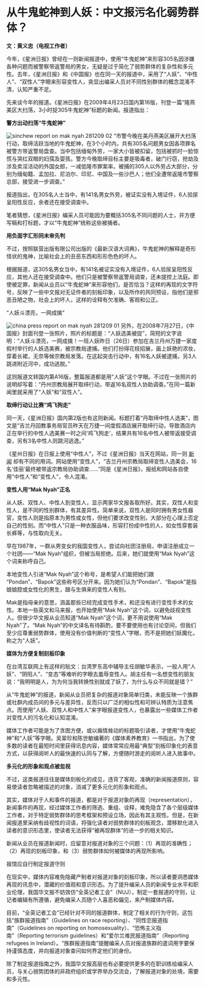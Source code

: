 # 从牛鬼蛇神到人妖：中文报污名化弱势群体？

**文：黄义忠（电视工作者）**

今年，《星洲日报》曾经在一则新闻报道中，使用“牛鬼蛇神”来形容305名因涉嫌各种问题而被警察带返警局的男女，无疑是过于简化了弱势群体的复杂性和多元性。去年，《星洲日报》和《中国报》也在同一天的报道中，采用了“人妖”、“中性人”、“双性人”字眼来形容变性人，突显出编采人员对不同性别群体的概念混淆不清，认知严重不足。

先来谈今年的报道。《星洲日报》在2009年4月23日国内第16版，刊登一篇“隆燕美区大扫荡，3小时捉305牛鬼蛇神”标题的新闻。报道指出：

**警方出动扫荡“牛鬼蛇神”**

![sinchew report on mak nyah 281209 02](https://i.malaysiakini.com/230/2e4b047d65e8ebbf66d76cb1f3adeed4.jpg) “市警今晚在美丹燕美区展开大扫荡行动，取缔活跃当地的牛鬼蛇神，在3个小时内，共有305名问题男女因各项罪名被警方带返警局盘查。当中包括缅甸外劳，一家大小皆被扣留，包括被抓时一脸惊慌与哭红双眼的妇孺及婴孩。警方今晚取缔目标主要是吸毒者，破门行窃，抢劫及涉及卖淫活动的外国女郎，一减低隆市罪案率。被捕的305人以外劳占大部分，分别为缅甸籍、孟加拉、尼泊尔、印尼、中国及一些沙巴人；他们全遭带返隆市警察总部，接受进一步调查。”

报道指出，在305名人士当中，有141名男女外劳，被证实没有入境证件，6人验尿呈阳性反应，余者还在接受调查中。

笔者猜想，《星洲日报》编采人员可能因为要概括305名不同问题的人士，并方便写稿和打标题，才以“牛鬼蛇神”统称这些被捕者。

**用负面字汇形同未审先判**

不过，按照联营出版有限公司出版的《最新汉语大词典》，牛鬼蛇神的解释是奇形怪状的鬼神，比喻社会上的丑恶东西和形形色色的坏人。

根据报道，这305名男女当中，有141名被证实没有入境证件，6人验尿呈阳性反应，其他人还在接受调查中。他们只是被警察带返警局调查，还未提控上法庭。即使被定罪，新闻从业员以“牛鬼蛇神”来形容他们，是否恰当？这样的再现的文字符号，反映了一些中文报对无证件者的刻板印象，以及所作的共同预设，指他们是邪恶丑陋之物，社会上的坏人，这样的诠释有欠准确、客观和公正。

“人妖斗漂亮，一网成擒”

![china press report on mak nyah 281209 01](https://i.malaysiakini.com/230/13dfcd5333bd73550db486443ec4d7ef.jpg) 另外，在2008年7月27日，《中国报》封面刊登一张照片，照片的标题是：“人妖选美被捉”，简短的文字说明：“人妖斗漂亮，一网成擒！一班人妖昨日（26日）参加在吉兰丹州万捷一家度假村举行的人妖选美赛，被宗教局逮捕。他们打扮得花枝招展，画上妖艳的浓妆，穿着长裙，无奈等候宗教局发落。在这起突击行动中，有16名人妖被逮捕，另3人跳进附近河中，成功逃脱。”

这则报道文转国内第A16版，整篇报道都是用“人妖”这个字眼。不过在一张照片的说明却写着：“丹州宗教局展开取缔行动，带返16名双性人协助调查。”在同一篇新闻里就采用了“人妖”和“双性人”。

**取缔行动让比赛“鸡飞狗走”**

同一天，《星洲日报》国内第2版也有这则新闻。标题打着“丹取缔中性人选美”，图文是“吉兰丹回教事务局官员昨天在万捷一间度假酒店展开取缔行动，导致酒店内正在举行的中性人选美赛一时之间‘鸡飞狗走’，结果共有16名中性人被带返接受调查，另有3名中性人则跳河逃逸。”

《星州日报》在日报上使用“中性人”，不过《星洲日报》当天在网站，同一则 [新闻](http://search.sinchew-i.com/node/177765?k) 却有不同的用词。网站使用“变性人”，“吉兰丹州宗教局取缔变性人选美会，16名‘佳丽’最终被带返宗教局协助调查……”同是《星洲日报》，报纸和网站各自使用“中性人”和“变性人”，令人混淆。

**变性人用“Mak Nyah”正名**

从人妖、双性人、中性人到变性人，显示两家华文报各取所好。其实，双性人和变性人，是不同的性别群体，有其差异性。简单来说，双性人是同时拥有男女性器官，变性人则是指原本为男性或女性，但他们要求改变性别，大部分在心理上否定自己的性别。而“中性人”只是一种衣服品味，形容打扮成中性的人，如女性穿套装长裤等，与性取向无关。

早在1987年，一群从男变女的我国变性人，尝试向社团注册局，申请注册成立一个社团——“Mak Nyah”组织，但被当局拒绝。后来，她们就使用“Mak Nyah”这个词来称呼自己。

本地变性人引进“Mak Nyah”这个称号，是希望人们能把她们跟 “Pondan”、“Bapok”这些称号区分开来。因为她们认为“Pondan”、“Bapok”是指娘娘腔或女性化的男生，跟与生俱来的变性人有别。

Mak是指母亲的意思，涵盖那些已经完成变性手术，和还没有进行变性手术的女性。本地一些英文和马来报，也开始使用“Mak Nyah”这个词，以避免歧视变性人。但很少华文报从业员知道“Mak Nyah”这个词，更不用说使用“Mak Nyah”了。“Mak Nyah”的中文译名有待斟酌，要不要使用也有讨论空间，但我们至少应尊重弱势群体，使用没有价值判断的“变性人”字眼，而不是把她们妖魔化，称之为“人妖”。

**媒体为方便复制刻板印象**

在台湾互联网上有这样的贴文：台湾罗东高中辅导主任胡敏华表示，一般人用“人妖”、“阴阳人”、“变态”等难听的字眼去羞辱变性人。胡主任有一名想变性的朋友说：“我明明是人，为为何当我转换性别就成了妖了，为什么与众不同就是错？”

从“牛鬼蛇神”的报道，新闻从业员把复杂的报道对象简单归类，未能反映一个族群或社群内成员间的多元与差异性，反而只以广泛的相似性和可辨认特质为注意焦点。而使用“人妖、双性人和中性人”来字眼报道变性人，也暴露出一些媒体工作者对变性人的污名化和认知混淆。

媒体工作者可能是为了贪图方便，或以煽情耸动的标题吸引读者，才使用“牛鬼蛇神”和“人妖”等字眼。吴翠珍和陈世敏编著的《媒体素养教育》一书指出，为了使多数的读者在最短时间里获得讯息内容，媒体常常应用最“典型”刻板印象化的表意方式，以获得阅听人的最快速的认同与了解，方便随时游走的阅听人进入故事中。

**多元化的形象和观点被忽视**

不过，这类报道往往是媒体刻板化的成见，违背了客观，准确的新闻报道原则，容易使读者忽略被描述的对象，消减了更多元化的形象和观点。

其实，媒体对于人和事件的报道，都是对于报道对象的再现（representation），新闻事件的再现，经过媒体工作者的筛选、重组、诠释，难免隐含了各个层级媒体工作者，对于特定弱势群体的思考框架和预设立场，因此有其主观性。但是，在新闻报道里采纳有歧视性的词语，将强化读者对弱势群体的刻板观念，潜移默化进入读者的意识形态里，使读者无法获得“被再现群体”的进一步的相关知识。

新闻从业员在报道新闻时，应留意对报道对象的三个问题：（1）再现的准确性；（2）再现的刻板印象，和（3）弱势群体如何被媒体的再现所影响。

报馆应自行制定报道守则

在现实中，媒体内容难免隐藏产制者对报道对象的刻板印象，所以读者要洞悉媒体再现的讯息中，潜藏的价值观和意识形态。为了提升编采人员的新闻专业水平和职业伦理，我国华文报不妨效仿“全英记者工会”（NUJ），制定一套报道的守则，让记者编辑有所遵循，避免编采人员随个人喜恶和偏见，来产制媒体内容。

目前，“全英记者工会”已经针对不同的报道群体，制定了相关的行为守则，这包括“族群报道指南”（Guidelines on race reporting）、“同性恋报道指南”（Guidelines on reporting on homosexuality）、“恐怖主义指南”（Reporting terrorism guidelines）和“爱尔兰难民报道指南”（Reporting refugees in Ireland）。“族群报道指南”提醒编采人员对报道族群的遣词用字要保持谨慎态度，并向报道对象查问如何界定他们的身份。

除了制定报道指南之外，我国华文报高层也有必要提供更多的在职训练给编采人员，与关心弱势团体的非政府组织或学界举办交流会，了解报道对象的处境，需要和多元性。